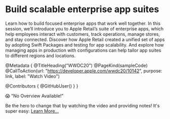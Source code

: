 # Build scalable enterprise app suites

Learn how to build focused enterprise apps that work well together. In this session, we’ll introduce you to Apple Retail’s suite of enterprise apps, which help employees interact with customers, track operations, manage stores, and stay connected. Discover how Apple Retail created a unified set of apps by adopting Swift Packages and testing for app scalability. And explore how managing apps in production with configurations can help tailor app suites to different regions and locations.

@Metadata {
   @TitleHeading("WWDC20")
   @PageKind(sampleCode)
   @CallToAction(url: "https://developer.apple.com/wwdc20/10142", purpose: link, label: "Watch Video")

   @Contributors {
      @GitHubUser(<replace this with your GitHub handle>)
   }
}

😱 "No Overview Available!"

Be the hero to change that by watching the video and providing notes! It's super easy:
 [Learn More…](https://wwdcnotes.github.io/WWDCNotes/documentation/wwdcnotes/contributing)
